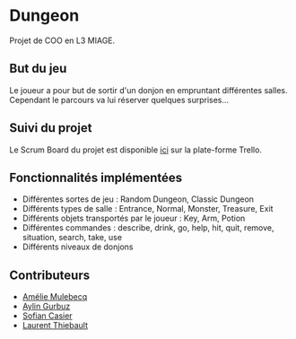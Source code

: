 Dungeon
=========

Projet de COO en L3 MIAGE.

## But du jeu

Le joueur a pour but de sortir d'un donjon en empruntant différentes salles. Cependant le parcours va lui réserver quelques surprises...

## Suivi du projet

Le Scrum Board du projet est disponible [ici](https://trello.com/b/fwNub9lm/l3miage-dungeon) sur la plate-forme Trello.

## Fonctionnalités implémentées

* Différentes sortes de jeu : Random Dungeon, Classic Dungeon
* Différents types de salle : Entrance, Normal, Monster, Treasure, Exit
* Différents objets transportés par le joueur : Key, Arm, Potion
* Différentes commandes : describe, drink, go, help, hit, quit, remove, situation, search, take, use
* Différents niveaux de donjons

## Contributeurs

* [Amélie Mulebecq](https://github.com/AmelieMbq)<br/>
* [Aylin Gurbuz](https://github.com/Aylng)<br/>
* [Sofian Casier](https://github.com/Neoragorn)<br/>
* [Laurent Thiebault](https://github.com/lauthieb)
